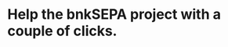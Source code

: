 Help the **bnkSEPA** project with a couple of clicks.
====================================================

